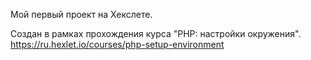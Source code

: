 Мой первый проект на Хекслете.

Создан в рамках прохождения курса "PHP: настройки окружения".
https://ru.hexlet.io/courses/php-setup-environment
